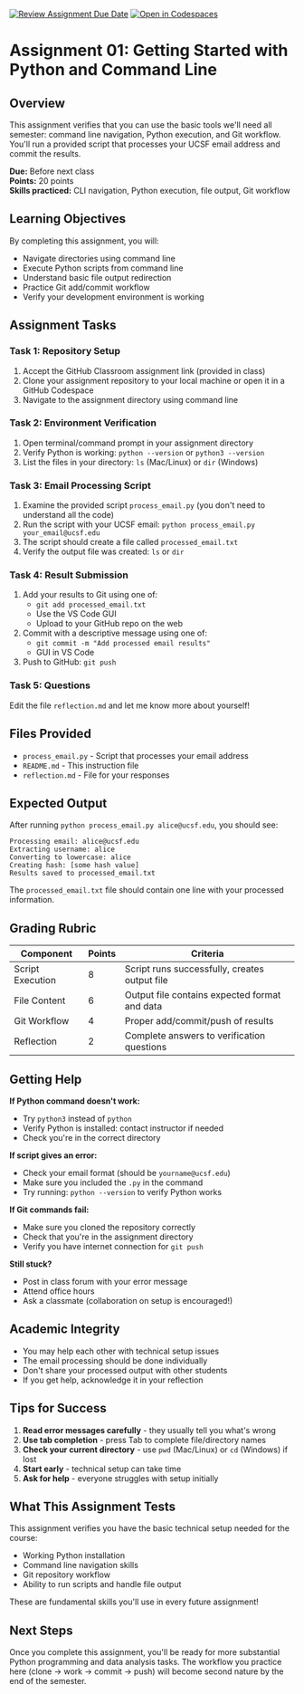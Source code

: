 [![Review Assignment Due Date](https://classroom.github.com/assets/deadline-readme-button-22041afd0340ce965d47ae6ef1cefeee28c7c493a6346c4f15d667ab976d596c.svg)](https://classroom.github.com/a/icjG3z9c)
[![Open in Codespaces](https://classroom.github.com/assets/launch-codespace-2972f46106e565e64193e422d61a12cf1da4916b45550586e14ef0a7c637dd04.svg)](https://classroom.github.com/open-in-codespaces?assignment_repo_id=20557338)
# Assignment 01: Getting Started with Python and Command Line

## Overview
This assignment verifies that you can use the basic tools we'll need all semester: command line navigation, Python execution, and Git workflow. You'll run a provided script that processes your UCSF email address and commit the results.

**Due:** Before next class  
**Points:** 20 points  
**Skills practiced:** CLI navigation, Python execution, file output, Git workflow

## Learning Objectives
By completing this assignment, you will:
- Navigate directories using command line
- Execute Python scripts from command line  
- Understand basic file output redirection
- Practice Git add/commit workflow
- Verify your development environment is working

## Assignment Tasks

### Task 1: Repository Setup
1. Accept the GitHub Classroom assignment link (provided in class)
2. Clone your assignment repository to your local machine or open it in a GitHub Codespace
3. Navigate to the assignment directory using command line

### Task 2: Environment Verification  
1. Open terminal/command prompt in your assignment directory
2. Verify Python is working: `python --version` or `python3 --version`
3. List the files in your directory: `ls` (Mac/Linux) or `dir` (Windows)

### Task 3: Email Processing Script
1. Examine the provided script `process_email.py` (you don't need to understand all the code)
2. Run the script with your UCSF email: `python process_email.py your_email@ucsf.edu`
3. The script should create a file called `processed_email.txt`
4. Verify the output file was created: `ls` or `dir`

### Task 4: Result Submission
1. Add your results to Git using one of:
    - `git add processed_email.txt` 
    - Use the VS Code GUI
    - Upload to your GitHub repo on the web
2. Commit with a descriptive message using one of: 
    - `git commit -m "Add processed email results"`
    - GUI in VS Code  
3. Push to GitHub: `git push` 

### Task 5:  Questions
Edit the file `reflection.md` and let me know more about yourself!

## Files Provided
- `process_email.py` - Script that processes your email address
- `README.md` - This instruction file  
- `reflection.md` - File for your responses

## Expected Output
After running `python process_email.py alice@ucsf.edu`, you should see:
```
Processing email: alice@ucsf.edu
Extracting username: alice
Converting to lowercase: alice  
Creating hash: [some hash value]
Results saved to processed_email.txt
```

The `processed_email.txt` file should contain one line with your processed information.

## Grading Rubric

| Component | Points | Criteria |
|-----------|--------|----------|
| Script Execution | 8 | Script runs successfully, creates output file |
| File Content | 6 | Output file contains expected format and data |
| Git Workflow | 4 | Proper add/commit/push of results |
| Reflection | 2 | Complete answers to verification questions |

## Getting Help

**If Python command doesn't work:**
- Try `python3` instead of `python`
- Verify Python is installed: contact instructor if needed
- Check you're in the correct directory

**If script gives an error:**
- Check your email format (should be `yourname@ucsf.edu`)
- Make sure you included the `.py` in the command
- Try running: `python --version` to verify Python works

**If Git commands fail:**
- Make sure you cloned the repository correctly
- Check that you're in the assignment directory
- Verify you have internet connection for `git push`

**Still stuck?**
- Post in class forum with your error message
- Attend office hours
- Ask a classmate (collaboration on setup is encouraged!)

## Academic Integrity
- You may help each other with technical setup issues
- The email processing should be done individually
- Don't share your processed output with other students
- If you get help, acknowledge it in your reflection

## Tips for Success
1. **Read error messages carefully** - they usually tell you what's wrong
2. **Use tab completion** - press Tab to complete file/directory names  
3. **Check your current directory** - use `pwd` (Mac/Linux) or `cd` (Windows) if lost
4. **Start early** - technical setup can take time
5. **Ask for help** - everyone struggles with setup initially

## What This Assignment Tests
This assignment verifies you have the basic technical setup needed for the course:
- Working Python installation
- Command line navigation skills
- Git repository workflow
- Ability to run scripts and handle file output

These are fundamental skills you'll use in every future assignment!

## Next Steps
Once you complete this assignment, you'll be ready for more substantial Python programming and data analysis tasks. The workflow you practice here (clone → work → commit → push) will become second nature by the end of the semester.